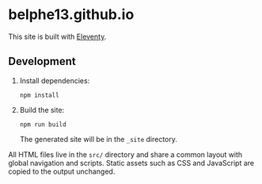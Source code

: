 # belphe13.github.io

This site is built with [Eleventy](https://www.11ty.dev/).

## Development

1. Install dependencies:
   ```
   npm install
   ```
2. Build the site:
   ```
   npm run build
   ```
   The generated site will be in the `_site` directory.

All HTML files live in the `src/` directory and share a common layout with global navigation and scripts. Static assets such as CSS and JavaScript are copied to the output unchanged.
